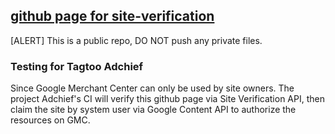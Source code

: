 ## [github page for site-verification](https://tagtoo.github.io/site-verification/)

[ALERT] This is a public repo, DO NOT push any private files.

### Testing for Tagtoo Adchief

Since Google Merchant Center can only be used by site owners. The project Adchief's 
CI will verify this github page via Site Verification API, then claim the site by system
user via Google Content API to authorize the resources on GMC.
